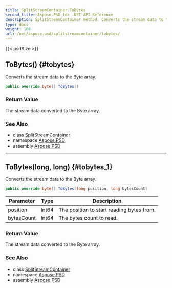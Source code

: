 ```yaml
---
title: SplitStreamContainer.ToBytes
second_title: Aspose.PSD for .NET API Reference
description: SplitStreamContainer method. Converts the stream data to the Byte array
type: docs
weight: 160
url: /net/aspose.psd/splitstreamcontainer/tobytes/
---
```

{{< psd/tize >}}
## ToBytes() {#tobytes}

Converts the stream data to the Byte array.

```csharp
public override byte[] ToBytes()
```

### Return Value

The stream data converted to the Byte array.

### See Also

* class [SplitStreamContainer](../)
* namespace [Aspose.PSD](../../splitstreamcontainer/)
* assembly [Aspose.PSD](../../../)

---

## ToBytes(long, long) {#tobytes_1}

Converts the stream data to the Byte array.

```csharp
public override byte[] ToBytes(long position, long bytesCount)
```

| Parameter | Type | Description |
| --- | --- | --- |
| position | Int64 | The position to start reading bytes from. |
| bytesCount | Int64 | The bytes count to read. |

### Return Value

The stream data converted to the Byte array.

### See Also

* class [SplitStreamContainer](../)
* namespace [Aspose.PSD](../../splitstreamcontainer/)
* assembly [Aspose.PSD](../../../)


